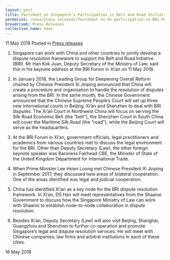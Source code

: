 ```yaml
---
layout: post
title: Factsheet on Singapore’s Participation in Belt and Road Initiative (BRI) Forum in Xi’an
permalink: /news/press-releases/factsheet-on-SG-participation-in-BRI-Forum-Xian
breadcrumb: Press Releases
collection_name: news
---
```


11 May 2018 Posted in [Press releases](/news/press-releases)


1. Singapore can work with China and other countries to jointly develop a dispute resolution framework to support the Belt and Road Initiative (BRI). Mr Han Kok Juan, Deputy Secretary of the Ministry of Law, said this in his keynote address at the BRI Forum in Xi’an on 11 May 2018.

 

2. In January 2018, the Leading Group for Deepening Overall Reform chaired by Chinese President Xi Jinping announced that China will create a procedure and organisation to handle the resolution of disputes arising from the BRI. In the same month, the Chinese Government announced that the Chinese Supreme People’s Court will set up three new international courts in Beijing, Xi’an and Shenzhen to deal with BRI disputes. The Xi’an Court in Northwest China will focus on serving the Silk Road Economic Belt (the “belt”), the Shenzhen Court in South China will cover the Maritime Silk Road (the “road”), while the Beijing Court will serve as the headquarters.

 

3. At the BRI Forum in Xi’an, government officials, legal practitioners and academics from various countries met to discuss the legal environment for the BRI.  Other than Deputy Secretary (Law), the other foreign keynote speaker was Baroness Fairhead CBE, the Minister of State of the United Kingdom Department for International Trade.

 

4. When Prime Minister Lee Hsien Loong met Chinese President Xi Jinping in September 2017, they discussed new areas of bilateral cooperation. One of the areas identified was legal and judicial cooperation.

 

5. China has identified Xi’an as a key node for the BRI dispute resolution framework. In Xi’an, DS Han will meet representatives from the Shaanxi Government to discuss how the Singapore Ministry of Law can work with Shaanxi to establish node-to-node collaboration in dispute resolution.

 

6. Besides Xi’an, Deputy Secretary (Law) will also visit Beijing, Shanghai, Guangzhou and Shenzhen to further co-operation and promote Singapore’s legal and dispute resolution services. He will meet with Chinese companies, law firms and arbitral institutions in each of these cities.

<p class="right-side-updated">16 May 2018</p>
